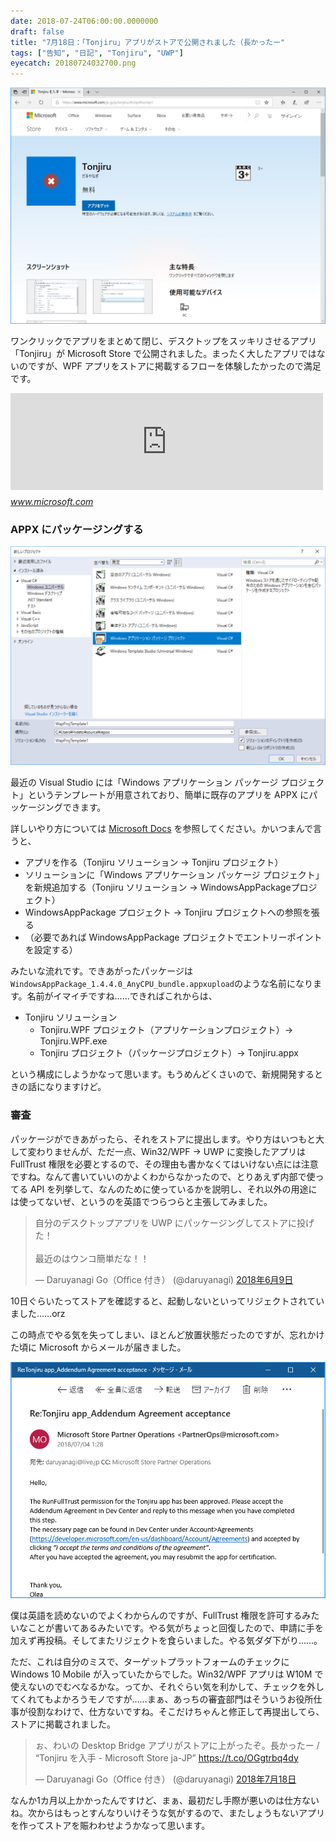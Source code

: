 ```yaml
---
date: 2018-07-24T06:00:00.0000000
draft: false
title: "7月18日：「Tonjiru」アプリがストアで公開されました（長かったー"
tags: ["告知", "日記", "Tonjiru", "UWP"]
eyecatch: 20180724032700.png
---
```

<p><span itemscope itemtype="http://schema.org/Photograph"><img src="20180724032700.png" alt="f:id:daruyanagi:20180724032700p:plain" title="f:id:daruyanagi:20180724032700p:plain" class="hatena-fotolife" itemprop="image"></span></p><p>ワンクリックでアプリをまとめて閉じ、デスクトップをスッキリさせるアプリ「Tonjiru」が Microsoft Store で公開されました。まったく大したアプリではないのですが、WPF アプリをストアに掲載するフローを体験したかったので満足です。</p><p><iframe src="https://hatenablog-parts.com/embed?url=https%3A%2F%2Fwww.microsoft.com%2Fja-jp%2Fp%2Ftonjiru%2F9n2qr45vcmp1" title="Tonjiru を入手 - Microsoft Store ja-JP" class="embed-card embed-webcard" scrolling="no" frameborder="0" style="display: block; width: 100%; height: 155px; max-width: 500px; margin: 10px 0px;"></iframe><cite class="hatena-citation"><a href="https://www.microsoft.com/ja-jp/p/tonjiru/9n2qr45vcmp1">www.microsoft.com</a></cite><br />
</p>

<div class="section">
<h3>APPX にパッケージングする</h3>
<p><span itemscope itemtype="http://schema.org/Photograph"><img src="20180724032856.png" alt="f:id:daruyanagi:20180724032856p:plain" title="f:id:daruyanagi:20180724032856p:plain" class="hatena-fotolife" itemprop="image"></span></p><p>最近の Visual Studio には「Windows アプリケーション パッケージ プロジェクト」というテンプレートが用意されており、簡単に既存のアプリを APPX にパッケージングできます。</p><p>詳しいやり方については <a href="https://docs.microsoft.com/ja-jp/windows/uwp/porting/desktop-to-uwp-packaging-dot-net">Microsoft Docs</a> を参照してください。かいつまんで言うと、</p>

<ul>
<li>アプリを作る（Tonjiru ソリューション -> Tonjiru プロジェクト）</li>
<li>ソリューションに「Windows アプリケーション パッケージ プロジェクト」を新規追加する（Tonjiru ソリューション -> WindowsAppPackageプロジェクト）</li>
<li>WindowsAppPackage プロジェクト → Tonjiru プロジェクトへの参照を張る</li>
<li>（必要であれば WindowsAppPackage プロジェクトでエントリーポイントを設定する）</li>
</ul><p>みたいな流れです。できあがったパッケージは <code>WindowsAppPackage_1.4.4.0_AnyCPU_bundle.appxupload</code>のような名前になります。名前がイマイチですね……できればこれからは、</p>

<ul>
<li>Tonjiru ソリューション
<ul>
<li>Tonjiru.WPF プロジェクト（アプリケーションプロジェクト）→ Tonjiru.WPF.exe</li>
<li>Tonjiru プロジェクト（パッケージプロジェクト）→ Tonjiru.appx</li>
</ul></li>
</ul><p>という構成にしようかなって思います。もうめんどくさいので、新規開発するときの話になりますけど。</p>

</div>
<div class="section">
<h3>審査</h3>
<p>パッケージができあがったら、それをストアに提出します。やり方はいつもと大して変わりませんが、ただ一点、Win32/WPF → UWP に変換したアプリは FullTrust 権限を必要とするので、その理由も書かなくてはいけない点には注意ですね。なんて書いていいのかよくわからなかったので、とりあえず内部で使ってる API を列挙して、なんのために使っているかを説明し、それ以外の用途には使ってないぜ、というのを英語でつらつらと主張してみました。</p><p><blockquote class="twitter-tweet" data-lang="ja"><p lang="ja" dir="ltr">自分のデスクトップアプリを UWP にパッケージングしてストアに投げた！<br><br>最近のはウンコ簡単だな！！</p>&mdash; Daruyanagi Go（Office 付き） (@daruyanagi) <a href="https://twitter.com/daruyanagi/status/1005304363424681984?ref_src=twsrc%5Etfw">2018年6月9日</a></blockquote><script async src="https://platform.twitter.com/widgets.js" charset="utf-8"></script></p><p>10日ぐらいたってストアを確認すると、起動しないといってリジェクトされていました……orz</p><p>この時点でやる気を失ってしまい、ほとんど放置状態だったのですが、忘れかけた頃に Microsoft からメールが届きました。</p><p><span itemscope itemtype="http://schema.org/Photograph"><img src="20180724034849.png" alt="f:id:daruyanagi:20180724034849p:plain" title="f:id:daruyanagi:20180724034849p:plain" class="hatena-fotolife" itemprop="image"></span></p><p>僕は英語を読めないのでよくわからんのですが、FullTrust 権限を許可するみたいなことが書いてあるみたいです。やる気がちょっと回復したので、申請に手を加えず再投稿。そしてまたリジェクトを食らいました。やる気ダダ下がり……。</p><p>ただ、これは自分のミスで、ターゲットプラットフォームのチェックに Windows 10 Mobile が入っていたからでした。Win32/WPF アプリは W10M で使えないのでむべなるかな。ってか、それぐらい気を利かして、チェックを外してくれてもよかろうモノですが……まぁ、あっちの審査部門はそういうお役所仕事が役割なわけで、仕方ないですね。そこだけちゃんと修正して再提出してら、ストアに掲載されました。</p><p><blockquote class="twitter-tweet" data-lang="ja"><p lang="ja" dir="ltr">ぉ、わいの Desktop Bridge アプリがストアに上がったぞ。長かったー / “Tonjiru を入手 - Microsoft Store ja-JP” <a href="https://t.co/OGgtrbq4dy">https://t.co/OGgtrbq4dy</a></p>&mdash; Daruyanagi Go（Office 付き） (@daruyanagi) <a href="https://twitter.com/daruyanagi/status/1019509591015448581?ref_src=twsrc%5Etfw">2018年7月18日</a></blockquote><script async src="https://platform.twitter.com/widgets.js" charset="utf-8"></script></p><p>なんか1カ月以上かかったんですけど、まぁ、最初だし手際が悪いのは仕方ないね。次からはもっとすんなりいけそうな気がするので、またしょうもないアプリを作ってストアを賑わわせようかなって思います。</p>

</div>